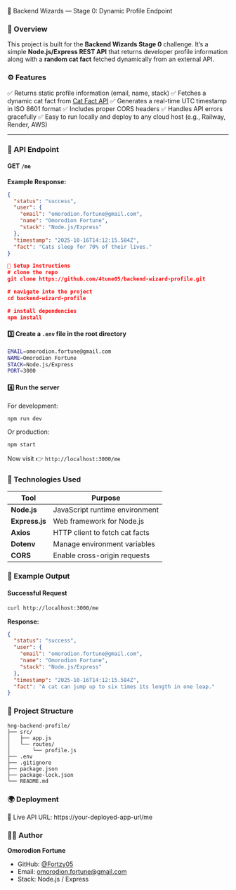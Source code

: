  🧰 Backend Wizards — Stage 0: Dynamic Profile Endpoint

### 🌟 Overview

This project is built for the **Backend Wizards Stage 0** challenge.
It’s a simple **Node.js/Express REST API** that returns developer profile information along with a **random cat fact** fetched dynamically from an external API.


### ⚙️ Features

✅ Returns static profile information (email, name, stack)
✅ Fetches a dynamic cat fact from [Cat Fact API](https://catfact.ninja/fact)
✅ Generates a real-time UTC timestamp in ISO 8601 format
✅ Includes proper CORS headers
✅ Handles API errors gracefully
✅ Easy to run locally and deploy to any cloud host (e.g., Railway, Render, AWS)

---

### 🧩 API Endpoint

#### **GET** `/me`

**Example Response:**

```json
{
  "status": "success",
  "user": {
    "email": "omorodion.fortune@gmail.com",
    "name": "Omorodion Fortune",
    "stack": "Node.js/Express"
  },
  "timestamp": "2025-10-16T14:12:15.584Z",
  "fact": "Cats sleep for 70% of their lives."
}

🧩 Setup Instructions
# clone the repo
git clone https://github.com/4tune05/backend-wizard-profile.git

# navigate into the project
cd backend-wizard-profile

# install dependencies
npm install
```

#### 3️⃣ Create a `.env` file in the root directory

```bash
EMAIL=omorodion.fortune@gmail.com
NAME=Omorodion Fortune
STACK=Node.js/Express
PORT=3000
```

#### 4️⃣ Run the server

For development:

```bash
npm run dev
```

Or production:

```bash
npm start
```

Now visit 👉 `http://localhost:3000/me`


### 🧠 Technologies Used

| Tool           | Purpose                        |
| -------------- | ------------------------------ |
| **Node.js**    | JavaScript runtime environment |
| **Express.js** | Web framework for Node.js      |
| **Axios**      | HTTP client to fetch cat facts |
| **Dotenv**     | Manage environment variables   |
| **CORS**       | Enable cross-origin requests   |


### 🧪 Example Output

#### Successful Request

```bash
curl http://localhost:3000/me
```

**Response:**

```json
{
  "status": "success",
  "user": {
    "email": "omorodion.fortune@gmail.com",
    "name": "Omorodion Fortune",
    "stack": "Node.js/Express"
  },
  "timestamp": "2025-10-16T14:12:15.584Z",
  "fact": "A cat can jump up to six times its length in one leap."
}
```



### 📁 Project Structure

```
hng-backend-profile/
├── src/
│   ├── app.js
│   └── routes/
│       └── profile.js
├── .env
├── .gitignore
├── package.json
├── package-lock.json
└── README.md
```


### 🌍 Deployment

🔗 Live API URL: https://your-deployed-app-url/me



### 🧑‍💻 Author

**Omorodion Fortune**

* GitHub: [@Fortzy05](https://github.com/Fortzy05)
* Email: [omorodion.fortune@gmail.com](mailto:omorodion.fortune@gmail.com)
* Stack: Node.js / Express


